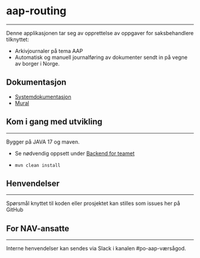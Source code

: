 # aap-routing
___

Denne applikasjonen tar seg av opprettelse av oppgaver for saksbehandlere tilknyttet:
* Arkivjournaler på tema AAP
* Automatisk og manuell journalføring av dokumenter sendt in på vegne av borger i Norge.

## Dokumentasjon
* [Systemdokumentasjon](https://aap-team-innbygger.intern.nav.no/docs/Systemdokumentasjon/systemdok/)
* [Mural](https://app.mural.co/invitation/mural/navdesign3580/1674202199259?sender=sturlehelland7470&key=0c272a65-9d91-4488-a189-d45d2d35bac5)

## Kom i gang med utvikling
___
Bygger på JAVA 17 og maven.

- Se nødvendig oppsett under [Backend for teamet](https://aap-team-innbygger.intern.nav.no/docs/Komme%20i%20gang/komme-i-gang-med-utvikling)

- `mvn clean install`


## Henvendelser
___

Spørsmål knyttet til koden eller prosjektet kan stilles som issues her på GitHub

## For NAV-ansatte
___

Interne henvendelser kan sendes via Slack i kanalen #po-aap-værsågod.

